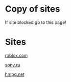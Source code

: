 # Copy of sites
If site blocked
go to this page!

# Sites
[roblox.com](https://sapbot.github.io/copy/roblox)

[sony.ru](https://sapbot.github.io/copy/sonyru)

[hmpg.net](https://sapbot.github.io/copy/hmpgnet/)